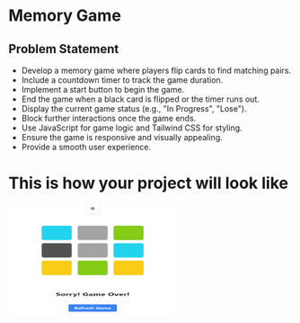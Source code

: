 # Memory Game

## Problem Statement

- Develop a memory game where players flip cards to find matching pairs.
- Include a countdown timer to track the game duration.
- Implement a start button to begin the game.
- End the game when a black card is flipped or the timer runs out.
- Display the current game status (e.g., "In Progress", "Lose").
- Block further interactions once the game ends.
- Use JavaScript for game logic and Tailwind CSS for styling.
- Ensure the game is responsive and visually appealing.
- Provide a smooth user experience.

# This is how your project will look like
<img src="image.png" alt="Demo Page" width="300" height="200">